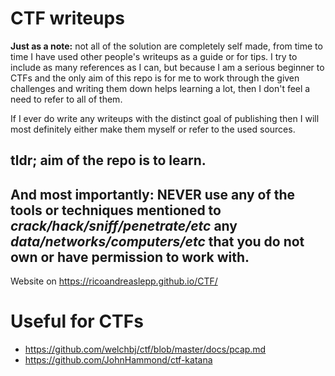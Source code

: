 # CTF writeups

**Just as a note:** not all of the solution are completely self made, from time to time I have used other people's writeups as a guide or for tips. I try to include as many references as I can, but because I am a serious beginner to CTFs and the only aim of this repo is for me to work through the given challenges and writing them down helps learning a lot, then I don't feel a need to refer to all of them.

If I ever do write any writeups with the distinct goal of publishing then I will most definitely either make them myself or refer to the used sources.

## **tldr;** aim of the repo is to learn.

## And most importantly: **NEVER use any of the tools or techniques mentioned to _crack/hack/sniff/penetrate/etc_ any _data/networks/computers/etc_ that you do not own or have permission to work with.**

Website on https://ricoandreaslepp.github.io/CTF/

# Useful for CTFs

* https://github.com/welchbj/ctf/blob/master/docs/pcap.md
* https://github.com/JohnHammond/ctf-katana
